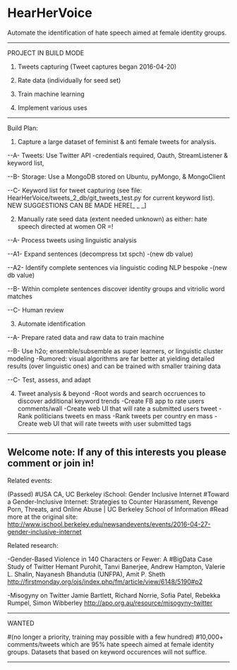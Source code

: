 # HearHerVoice
Automate the identification of hate speech aimed at female identity groups.

----
PROJECT IN BUILD MODE
 
1. Tweets capturing (Tweet captures began 2016-04-20)

2. Rate data (individually for seed set)

3. Train machine learning

4. Implement various uses



-----


Build Plan:

1. Capture a large dataset of feminist & anti female tweets for analysis.

 --A- Tweets: Use Twitter API -credentials required, Oauth, StreamListener & keyword list, 

 --B- Storage: Use a MongoDB stored on Ubuntu, pyMongo, & MongoClient

 --C- Keyword list for tweet capturing (see file: HearHerVoice/tweets_2_db/git_tweets_test.py for current keyword list).
NEW SUGGESTIONS CAN BE MADE HERE[_        _       _] 


2. Manually rate seed data (extent needed unknown) as either: hate speech directed at women OR =!

 --A- Process tweets using linguistic analysis 
 
 --A1- Expand sentences (decompress txt spch) -(new db value) 
 
 --A2- Identify complete sentences via linguistic coding NLP bespoke -(new db value) 
 
 --B-  Within complete sentences discover identity groups and vitriolic word matches

 --C-  Human review 


3. Automate identification 

 --A- Prepare rated data and raw data to train machine 
 
 --B- Use h2o; ensemble/subsemble as super learners, or linguistic cluster modeling -Rumored: visual algorithms are far better at yielding detailed results (over linguistic ones) and can be trained with smaller training data
 
 --C- Test, assess, and adapt

4. Tweet analysis & beyond
   -Root words and search occruences to discover additional keyword trends
   -Create FB app to rate users comments/wall
   -Create web UI that will rate a submitted users tweet
   -Rank politicians tweets en mass
   -Rank tweets per country en mass
   -Create web UI that will rate tweets with user submitted tags


-------
Welcome note: If any of this interests you please comment or join in!
-------


Related events:

(Passed)
#USA CA, UC Berkeley iSchool: Gender Inclusive Internet
#Toward a Gender-Inclusive Internet: Strategies to Counter Harassment, Revenge Porn, Threats, and Online Abuse | UC Berkeley School of Information
#Read more at the original site: http://www.ischool.berkeley.edu/newsandevents/events/2016-04-27-gender-inclusive-internet


Related research: 

-Gender-Based Violence in 140 Characters or Fewer: A #BigData Case Study of Twitter
Hemant Purohit, Tanvi Banerjee, Andrew Hampton, Valerie L. Shalin, Nayanesh Bhandutia (UNFPA), Amit P. Sheth  http://firstmonday.org/ojs/index.php/fm/article/view/6148/5190#p2

-Misogyny on Twitter
Jamie Bartlett, Richard Norrie, Sofia Patel, Rebekka Rumpel, Simon Wibberley
http://apo.org.au/resource/misogyny-twitter

--------


WANTED

#(no longer a priority, training may possible with a few hundred) #10,000+ comments/tweets which are 95% hate speech aimed at female identity groups. 
Datasets that based on keyword occurences will not suffice.


--------
